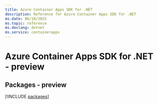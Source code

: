 ```yaml
---
title: Azure Container Apps SDK for .NET
description: Reference for Azure Container Apps SDK for .NET
ms.date: 06/10/2025
ms.topic: reference
ms.devlang: dotnet
ms.service: containerapps
---
```

# Azure Container Apps SDK for .NET - preview
## Packages - preview
[!INCLUDE [packages](container-apps-index.md)]